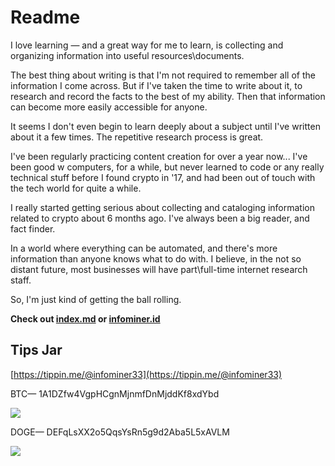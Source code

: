 # Readme

I love learning — and a great way for me to learn, is collecting and organizing information into useful resources\documents. 

The best thing about writing is that I'm not required to remember all of the information I come across. But if I've taken the time to write about it, to research and record the facts to the best of my ability. Then that information can become more easily accessible for anyone.

It seems I don't even begin to learn deeply about a subject until I've written about it a few times. The repetitive research process is great. 

I've been regularly practicing content creation for over a year now... I've been good w computers, for a while, but never learned to code or any really technical stuff before I found crypto in '17, and had been out of touch with the tech world for quite a while.

I really started getting serious about collecting and cataloging information related to crypto about 6 months ago. I've always been a big reader, and fact finder. 

In a world where everything can be automated, and there's more information than anyone knows what to do with. I believe, in the not so distant future, most businesses will have part\full-time internet research staff. 

So, I'm just kind of getting the ball rolling.

**Check out [index.md](/index.md) or [**infominer.id**](https://infominer.id)**


## Tips Jar

[https://tippin.me/@infominer33](https://tippin.me/@infominer33)

BTC— 1A1DZfw4VgpHCgnMjnmfDnMjddKf8xdYbd

![](https://imgur.com/yXLLm9Bl.png) 

DOGE— DEFqLsXX2o5QqsYsRn5g9d2Aba5L5xAVLM

![](https://i.imgur.com/0zBLoUP.png) 

